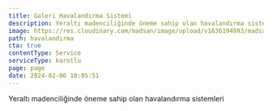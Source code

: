 ```yaml
---
title: Galeri Havalandırma Sistemi
description: Yeraltı madenciliğinde öneme sahip olan havalandırma sistemleri
image: https://res.cloudinary.com/madsan/image/upload/v1636194993/madsan-stock/IMG_3201_dnngfl.jpg
path: havalandırma
cta: true
contentType: Service
serviceType: karotlu
page: page
date: 2024-02-06 10:05:51
---
```

Yeraltı madenciliğinde öneme sahip olan havalandırma sistemleri